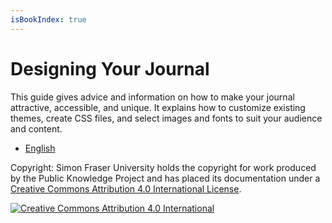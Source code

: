 ```yaml
---
isBookIndex: true
---
```


# Designing Your Journal

This guide gives advice and information on how to make your journal attractive, accessible, and unique. It explains how to customize existing themes, create CSS files, and select images and fonts to suit your audience and content.

* [English](en/)

Copyright: Simon Fraser University holds the copyright for work produced by the Public Knowledge Project and has placed its documentation under a [Creative Commons Attribution 4.0 International License](http://creativecommons.org/licenses/by/4.0/).

[![Creative Commons Attribution 4.0 International](https://i.creativecommons.org/l/by/4.0/88x31.png)](http://creativecommons.org/licenses/by/4.0/)
